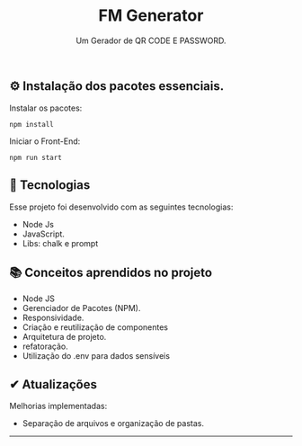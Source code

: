 <h1 align="center"> FM Generator  </h1>

<p align="center">
Um Gerador de QR CODE E PASSWORD. <br/>
</p>

<br>

## ⚙️ Instalação dos pacotes essenciais.

Instalar os pacotes:

```
npm install
```

Iniciar o Front-End:

```
npm run start
```

## 🚀 Tecnologias

Esse projeto foi desenvolvido com as seguintes tecnologias:

-   Node Js
-   JavaScript.
-   Libs: chalk e prompt

## 📚 Conceitos aprendidos no projeto

-   Node JS
-   Gerenciador de Pacotes (NPM).
-   Responsividade.
-   Criação e reutilização de componentes
-   Arquitetura de projeto.
-   refatoração.
-   Utilização do .env para dados sensíveis

## ✔ Atualizações

Melhorias implementadas:

-   Separação de arquivos e organização de pastas.

---
